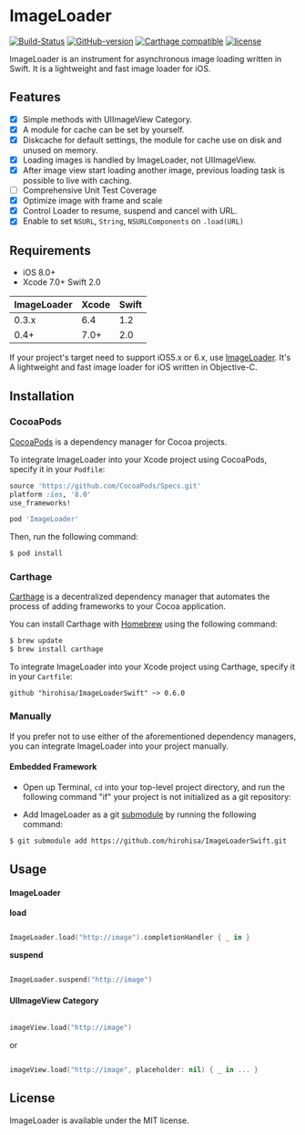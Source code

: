 ImageLoader
=======
[![Build-Status](https://api.travis-ci.org/hirohisa/ImageLoaderSwift.svg?branch=master)](https://travis-ci.org/hirohisa/ImageLoaderSwift)
[![GitHub-version](https://img.shields.io/github/tag/hirohisa/ImageLoaderSwift.svg)](https://github.com/hirohisa/ImageLoaderSwift/tags)
[![Carthage compatible](https://img.shields.io/badge/Carthage-compatible-4BC51D.svg?style=flat)](https://github.com/Carthage/Carthage)
[![license](https://img.shields.io/badge/license-MIT-000000.svg)](https://github.com/hirohisa/ImageLoaderSwift/blob/master/LICENSE)
[]([![Test-Coverage](https://img.shields.io/coveralls/hirohisa/ImageLoaderSwift/master.svg)](https://coveralls.io/r/hirohisa/ImageLoaderSwift))

ImageLoader is an instrument for asynchronous image loading written in Swift. It is a lightweight and fast image loader for iOS.

Features
----------

- [x] Simple methods with UIImageView Category.
- [x] A module for cache can be set by yourself.
- [x] Diskcache for default settings, the module for cache use on disk and unused on memory.
- [x] Loading images is handled by ImageLoader, not UIImageView.
- [x] After image view start loading another image, previous loading task is possible to live with caching.
- [ ] Comprehensive Unit Test Coverage
- [x] Optimize image with frame and scale
- [x] Control Loader to resume, suspend and cancel with URL.
- [x] Enable to set `NSURL`, `String`, `NSURLComponents` on `.load(URL)`

Requirements
----------

- iOS 8.0+
- Xcode 7.0+ Swift 2.0

ImageLoader | Xcode | Swift
----------- | ----- | -----
0.3.x | 6.4 | 1.2
0.4+ | 7.0+ | 2.0

If your project's target need to support iOS5.x or 6.x, use [ImageLoader](https://github.com/hirohisa/ImageLoader). It's A lightweight and fast image loader for iOS written in Objective-C.

Installation
----------

### CocoaPods

[CocoaPods](http://cocoapods.org) is a dependency manager for Cocoa projects.

To integrate ImageLoader into your Xcode project using CocoaPods, specify it in your `Podfile`:

```ruby
source 'https://github.com/CocoaPods/Specs.git'
platform :ios, '8.0'
use_frameworks!

pod 'ImageLoader'
```

Then, run the following command:

```bash
$ pod install
```

### Carthage

[Carthage](https://github.com/Carthage/Carthage) is a decentralized dependency manager that automates the process of adding frameworks to your Cocoa application.

You can install Carthage with [Homebrew](http://brew.sh/) using the following command:

```bash
$ brew update
$ brew install carthage
```

To integrate ImageLoader into your Xcode project using Carthage, specify it in your `Cartfile`:

```
github "hirohisa/ImageLoaderSwift" ~> 0.6.0
```

### Manually

If you prefer not to use either of the aforementioned dependency managers, you can integrate ImageLoader into your project manually.

#### Embedded Framework

- Open up Terminal, `cd` into your top-level project directory, and run the following command "if" your project is not initialized as a git repository:

- Add ImageLoader as a git [submodule](http://git-scm.com/docs/git-submodule) by running the following command:

```bash
$ git submodule add https://github.com/hirohisa/ImageLoaderSwift.git
```

Usage
----------

#### ImageLoader

**load**
```swift

ImageLoader.load("http://image").completionHandler { _ in }
```

**suspend**
```swift

ImageLoader.suspend("http://image")
```


#### UIImageView Category

```swift

imageView.load("http://image")
```

or

```swift

imageView.load("http://image", placeholder: nil) { _ in ... }
```


## License

ImageLoader is available under the MIT license.

